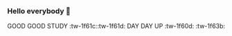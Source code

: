 ### Hello everybody 👋

<!--
**ZhangQuankang/ZhangQuankang** is a ✨ _special_ ✨ repository because its `README.md` (this file) appears on your GitHub profile.

Here are some ideas to get you started:

- 🔭 I’m currently working on ...
- 🌱 I’m currently learning ...
- 👯 I’m looking to collaborate on ...
- 🤔 I’m looking for help with ...
- 💬 Ask me about ...
- 📫 How to reach me: ...
- 😄 Pronouns: ...
- ⚡ Fun fact: ...
-->
GOOD GOOD STUDY    :tw-1f61c::tw-1f61d:
DAY DAY UP   :tw-1f60d: :tw-1f63b:
